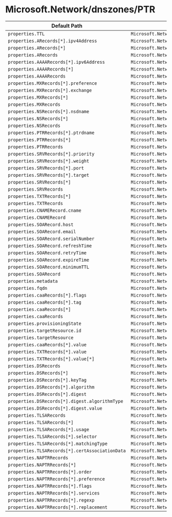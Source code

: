 # Microsoft.Network/dnszones/PTR

| Default Path | Alias |
|---|---|
| `properties.TTL` | `Microsoft.Network/dnszones/PTR/TTL` |
| `properties.ARecords[*].ipv4Address` | `Microsoft.Network/dnszones/PTR/ARecords[*].ipv4Address` |
| `properties.ARecords[*]` | `Microsoft.Network/dnszones/PTR/ARecords[*]` |
| `properties.ARecords` | `Microsoft.Network/dnszones/PTR/ARecords` |
| `properties.AAAARecords[*].ipv6Address` | `Microsoft.Network/dnszones/PTR/AAAARecords[*].ipv6Address` |
| `properties.AAAARecords[*]` | `Microsoft.Network/dnszones/PTR/AAAARecords[*]` |
| `properties.AAAARecords` | `Microsoft.Network/dnszones/PTR/AAAARecords` |
| `properties.MXRecords[*].preference` | `Microsoft.Network/dnszones/PTR/MXRecords[*].preference` |
| `properties.MXRecords[*].exchange` | `Microsoft.Network/dnszones/PTR/MXRecords[*].exchange` |
| `properties.MXRecords[*]` | `Microsoft.Network/dnszones/PTR/MXRecords[*]` |
| `properties.MXRecords` | `Microsoft.Network/dnszones/PTR/MXRecords` |
| `properties.NSRecords[*].nsdname` | `Microsoft.Network/dnszones/PTR/NSRecords[*].nsdname` |
| `properties.NSRecords[*]` | `Microsoft.Network/dnszones/PTR/NSRecords[*]` |
| `properties.NSRecords` | `Microsoft.Network/dnszones/PTR/NSRecords` |
| `properties.PTRRecords[*].ptrdname` | `Microsoft.Network/dnszones/PTR/PTRRecords[*].ptrdname` |
| `properties.PTRRecords[*]` | `Microsoft.Network/dnszones/PTR/PTRRecords[*]` |
| `properties.PTRRecords` | `Microsoft.Network/dnszones/PTR/PTRRecords` |
| `properties.SRVRecords[*].priority` | `Microsoft.Network/dnszones/PTR/SRVRecords[*].priority` |
| `properties.SRVRecords[*].weight` | `Microsoft.Network/dnszones/PTR/SRVRecords[*].weight` |
| `properties.SRVRecords[*].port` | `Microsoft.Network/dnszones/PTR/SRVRecords[*].port` |
| `properties.SRVRecords[*].target` | `Microsoft.Network/dnszones/PTR/SRVRecords[*].target` |
| `properties.SRVRecords[*]` | `Microsoft.Network/dnszones/PTR/SRVRecords[*]` |
| `properties.SRVRecords` | `Microsoft.Network/dnszones/PTR/SRVRecords` |
| `properties.TXTRecords[*]` | `Microsoft.Network/dnszones/PTR/TXTRecords[*]` |
| `properties.TXTRecords` | `Microsoft.Network/dnszones/PTR/TXTRecords` |
| `properties.CNAMERecord.cname` | `Microsoft.Network/dnszones/PTR/CNAMERecord.cname` |
| `properties.CNAMERecord` | `Microsoft.Network/dnszones/PTR/CNAMERecord` |
| `properties.SOARecord.host` | `Microsoft.Network/dnszones/PTR/SOARecord.host` |
| `properties.SOARecord.email` | `Microsoft.Network/dnszones/PTR/SOARecord.email` |
| `properties.SOARecord.serialNumber` | `Microsoft.Network/dnszones/PTR/SOARecord.serialNumber` |
| `properties.SOARecord.refreshTime` | `Microsoft.Network/dnszones/PTR/SOARecord.refreshTime` |
| `properties.SOARecord.retryTime` | `Microsoft.Network/dnszones/PTR/SOARecord.retryTime` |
| `properties.SOARecord.expireTime` | `Microsoft.Network/dnszones/PTR/SOARecord.expireTime` |
| `properties.SOARecord.minimumTTL` | `Microsoft.Network/dnszones/PTR/SOARecord.minimumTTL` |
| `properties.SOARecord` | `Microsoft.Network/dnszones/PTR/SOARecord` |
| `properties.metadata` | `Microsoft.Network/dnszones/PTR/metadata` |
| `properties.fqdn` | `Microsoft.Network/dnszones/PTR/fqdn` |
| `properties.caaRecords[*].flags` | `Microsoft.Network/dnszones/PTR/caaRecords[*].flags` |
| `properties.caaRecords[*].tag` | `Microsoft.Network/dnszones/PTR/caaRecords[*].tag` |
| `properties.caaRecords[*]` | `Microsoft.Network/dnszones/PTR/caaRecords[*]` |
| `properties.caaRecords` | `Microsoft.Network/dnszones/PTR/caaRecords` |
| `properties.provisioningState` | `Microsoft.Network/dnszones/PTR/provisioningState` |
| `properties.targetResource.id` | `Microsoft.Network/dnszones/PTR/targetResource.id` |
| `properties.targetResource` | `Microsoft.Network/dnszones/PTR/targetResource` |
| `properties.caaRecords[*].value` | `Microsoft.Network/dnszones/PTR/caaRecords[*].value` |
| `properties.TXTRecords[*].value` | `Microsoft.Network/dnszones/PTR/TXTRecords[*].value` |
| `properties.TXTRecords[*].value[*]` | `Microsoft.Network/dnszones/PTR/TXTRecords[*].value[*]` |
| `properties.DSRecords` | `Microsoft.Network/dnszones/PTR/DSRecords` |
| `properties.DSRecords[*]` | `Microsoft.Network/dnszones/PTR/DSRecords[*]` |
| `properties.DSRecords[*].keyTag` | `Microsoft.Network/dnszones/PTR/DSRecords[*].keyTag` |
| `properties.DSRecords[*].algorithm` | `Microsoft.Network/dnszones/PTR/DSRecords[*].algorithm` |
| `properties.DSRecords[*].digest` | `Microsoft.Network/dnszones/PTR/DSRecords[*].digest` |
| `properties.DSRecords[*].digest.algorithmType` | `Microsoft.Network/dnszones/PTR/DSRecords[*].digest.algorithmType` |
| `properties.DSRecords[*].digest.value` | `Microsoft.Network/dnszones/PTR/DSRecords[*].digest.value` |
| `properties.TLSARecords` | `Microsoft.Network/dnszones/PTR/TLSARecords` |
| `properties.TLSARecords[*]` | `Microsoft.Network/dnszones/PTR/TLSARecords[*]` |
| `properties.TLSARecords[*].usage` | `Microsoft.Network/dnszones/PTR/TLSARecords[*].usage` |
| `properties.TLSARecords[*].selector` | `Microsoft.Network/dnszones/PTR/TLSARecords[*].selector` |
| `properties.TLSARecords[*].matchingType` | `Microsoft.Network/dnszones/PTR/TLSARecords[*].matchingType` |
| `properties.TLSARecords[*].certAssociationData` | `Microsoft.Network/dnszones/PTR/TLSARecords[*].certAssociationData` |
| `properties.NAPTRRecords` | `Microsoft.Network/dnszones/PTR/NAPTRRecords` |
| `properties.NAPTRRecords[*]` | `Microsoft.Network/dnszones/PTR/NAPTRRecords[*]` |
| `properties.NAPTRRecords[*].order` | `Microsoft.Network/dnszones/PTR/NAPTRRecords[*].order` |
| `properties.NAPTRRecords[*].preference` | `Microsoft.Network/dnszones/PTR/NAPTRRecords[*].preference` |
| `properties.NAPTRRecords[*].flags` | `Microsoft.Network/dnszones/PTR/NAPTRRecords[*].flags` |
| `properties.NAPTRRecords[*].services` | `Microsoft.Network/dnszones/PTR/NAPTRRecords[*].services` |
| `properties.NAPTRRecords[*].regexp` | `Microsoft.Network/dnszones/PTR/NAPTRRecords[*].regexp` |
| `properties.NAPTRRecords[*].replacement` | `Microsoft.Network/dnszones/PTR/NAPTRRecords[*].replacement` |

